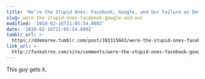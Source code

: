 ```yaml
---
title: 'We’re the Stupid Ones: Facebook, Google, and Our Failure as Developers'
slug: were-the-stupid-ones-facebook-google-and-our
modified: '2010-02-16T21:05:54.000Z'
date: '2010-02-16T21:05:54.000Z'
tumblr_url: >-
  https://ddemaree.tumblr.com/post/393315663/were-the-stupid-ones-facebook-google-and-our
link_url: >-
  http://funkatron.com/site/comments/were-the-stupid-ones-facebook-google-and-our-failure-as-developers/
---
```

This guy gets it.
